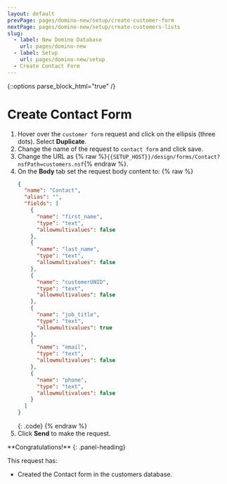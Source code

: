 ```yaml
---
layout: default
prevPage: pages/domino-new/setup/create-customer-form
nextPage: pages/domino-new/setup/create-customers-lists
slug:
  - label: New Domino Database
    url: pages/domino-new
  - label: Setup
    url: pages/domino-new/setup
  - Create Contact Form
---
```


{::options parse_block_html="true" /}

# Create Contact Form

1. Hover over the `customer form` request and click on the ellipsis (three dots). Select **Duplicate**.
2. Change the name of the request to `contact form` and click save.
3. Change the URL as {% raw %}`{{SETUP_HOST}}/design/forms/Contact?nsfPath=customers.nsf`{% endraw %}.
4. On the **Body** tab set the request body content to:
    {% raw %}
    ~~~json
    {
      "name": "Contact",
      "alias": "",
      "fields": [
        {
          "name": "first_name",
          "type": "text",
          "allowmultivalues": false
        },
        {
          "name": "last_name",
          "type": "text",
          "allowmultivalues": false
        },
        {
          "name": "customerUNID",
          "type": "text",
          "allowmultivalues": false
        },
        {
          "name": "job_title",
          "type": "text",
          "allowmultivalues": true
        },
        {
          "name": "email",
          "type": "text",
          "allowmultivalues": false
        },
        {
          "name": "phone",
          "type": "text",
          "allowmultivalues": false
        }
      ]
    }
    ~~~
    {: .code}
    {% endraw %}
5. Click **Send** to make the request.

<div class="panel panel-success">
**Congratulations!**
{: .panel-heading}
<div class="panel-body">

This request has:

- Created the Contact form in the customers database.

</div>
</div>
